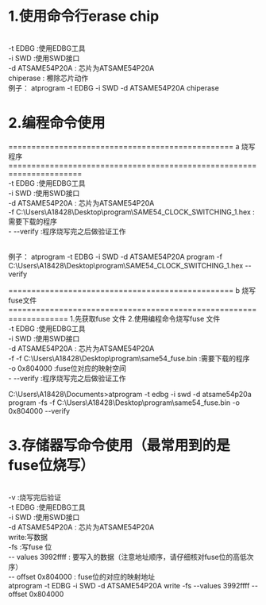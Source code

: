 
# 1.使用命令行erase chip
<br/>-t EDBG :使用EDBG工具
<br/>-i SWD  :使用SWD接口
<br/>-d ATSAME54P20A : 芯片为ATSAME54P20A
<br/>chiperase : 檫除芯片动作
<br/>例子： atprogram -t EDBG -i SWD -d ATSAME54P20A chiperase


# 2.编程命令使用
================================================= a 烧写程序======================================================================
<br/>-t EDBG :使用EDBG工具
<br/>-i SWD  :使用SWD接口
<br/>-d ATSAME54P20A : 芯片为ATSAME54P20A
<br/>-f C:\Users\A18428\Desktop\program\SAME54_CLOCK_SWITCHING_1.hex :需要下载的程序
<br/>- --verify :程序烧写完之后做验证工作

<br/>例子： atprogram -t EDBG -i SWD -d ATSAME54P20A program -f C:\Users\A18428\Desktop\program\SAME54_CLOCK_SWITCHING_1.hex --verify


================================================= b 烧写fuse文件===================================================================
1.先获取fuse 文件
2.使用编程命令烧写fuse 文件
<br/>-t EDBG :使用EDBG工具
<br/>-i SWD  :使用SWD接口
<br/>-d ATSAME54P20A : 芯片为ATSAME54P20A
<br/>-f -f C:\Users\A18428\Desktop\program\same54_fuse.bin :需要下载的程序
<br/>-o 0x804000 :fuse位对应的映射空间
<br/>- --verify :程序烧写完之后做验证工作

C:\Users\A18428\Documents>atprogram -t edbg -i swd -d atsame54p20a program -fs -f C:\Users\A18428\Desktop\program\same54_fuse.bin -o 0x804000 --verify

# 3.存储器写命令使用（最常用到的是fuse位烧写）

<br/> -v :烧写完后验证
<br/>-t EDBG :使用EDBG工具
<br/>-i SWD  :使用SWD接口
<br/>-d ATSAME54P20A : 芯片为ATSAME54P20A
<br/> write:写数据
<br/> -fs :写fuse 位
<br/> -- values 3992ffff : 要写入的数据（注意地址顺序，请仔细核对fuse位的高低次序）
<br/> -- offset 0x804000 : fuse位的对应的映射地址
<br/>atprogram -t EDBG -i SWD -d ATSAME54P20A write -fs --values 3992ffff --offset 0x804000
